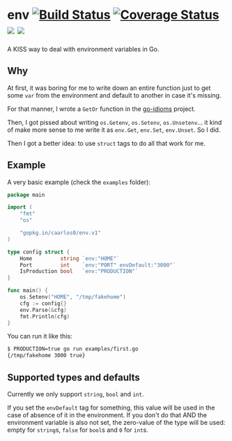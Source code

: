 # env [![Build Status](https://img.shields.io/circleci/project/caarlos0/env/master.svg)](https://circleci.com/gh/caarlos0/env) [![Coverage Status](https://coveralls.io/repos/caarlos0/env/badge.svg?branch=master&service=github)](https://coveralls.io/github/caarlos0/env?branch=master) [![](https://godoc.org/github.com/caarlos0/env?status.svg)](http://godoc.org/github.com/caarlos0/env) [![](http://goreportcard.com/badge/caarlos0/env)](http://goreportcard.com/report/caarlos0/env)

A KISS way to deal with environment variables in Go.

## Why

At first, it was boring for me to write down an entire function just to
get some `var` from the environment and default to another in case it's missing.

For that manner, I wrote a `GetOr` function in the
[go-idioms](https://github.com/caarlos0/go-idioms) project.

Then, I got pissed about writing `os.Getenv`, `os.Setenv`, `os.Unsetenv`...
it kind of make more sense to me write it as `env.Get`, `env.Set`, `env.Unset`.
So I did.

Then I got a better idea: to use `struct` tags to do all that work for me.

## Example

A very basic example (check the `examples` folder):

```go
package main

import (
	"fmt"
	"os"

	"gopkg.in/caarlos0/env.v1"
)

type config struct {
	Home         string `env:"HOME"`
	Port         int    `env:"PORT" envDefault:"3000"`
	IsProduction bool   `env:"PRODUCTION"`
}

func main() {
	os.Setenv("HOME", "/tmp/fakehome")
	cfg := config{}
	env.Parse(&cfg)
	fmt.Println(cfg)
}
```

You can run it like this:

```sh
$ PRODUCTION=true go run examples/first.go
{/tmp/fakehome 3000 true}
```

## Supported types and defaults

Currently we only support `string`, `bool` and `int`.

If you set the `envDefault` tag for something, this value will be used in the
case of absence of it in the environment. If you don't do that AND the
environment variable is also not set, the zero-value
of the type will be used: empty for `string`s, `false` for `bool`s
and `0` for `int`s.

